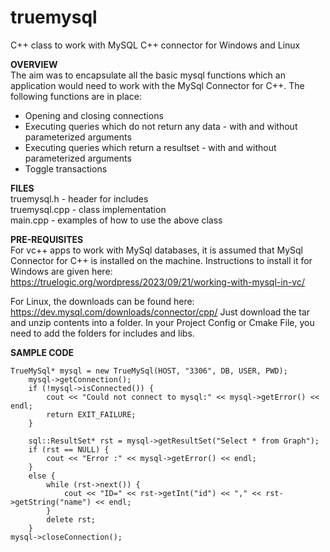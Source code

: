 # truemysql
C++ class to work with MySQL C++ connector for Windows and Linux

**OVERVIEW**  
The aim was to encapsulate all the basic mysql functions which an application would need to work with the MySql Connector for C++. 
The following functions are in place:
 - Opening and closing connections
 - Executing queries which do not return any data - with and without parameterized arguments
 - Executing queries which return a resultset - with and without parameterized arguments
 - Toggle transactions


**FILES**  
truemysql.h - header for includes  
truemysql.cpp - class implementation  
main.cpp - examples of how to use the above class  

**PRE-REQUISITES**  
For vc++ apps to work with MySql databases, it is assumed that MySql Connector for C++ is installed on the machine. Instructions to install it for Windows are given here:
https://truelogic.org/wordpress/2023/09/21/working-with-mysql-in-vc/

For Linux, the downloads can be found here: https://dev.mysql.com/downloads/connector/cpp/
Just download the tar and unzip contents into a folder. In your Project Config or Cmake File, you need to add the folders for includes and libs.

**SAMPLE CODE**  
```
TrueMySql* mysql = new TrueMySql(HOST, "3306", DB, USER, PWD);
	mysql->getConnection();
	if (!mysql->isConnected()) {
		cout << "Could not connect to mysql:" << mysql->getError() << endl;
		return EXIT_FAILURE;
	}

	sql::ResultSet* rst = mysql->getResultSet("Select * from Graph");
	if (rst == NULL) {
		cout << "Error :" << mysql->getError() << endl;
	}
	else {
		while (rst->next()) {
			cout << "ID=" << rst->getInt("id") << "," << rst->getString("name") << endl;
		}
		delete rst;
	}
mysql->closeConnection();

```
